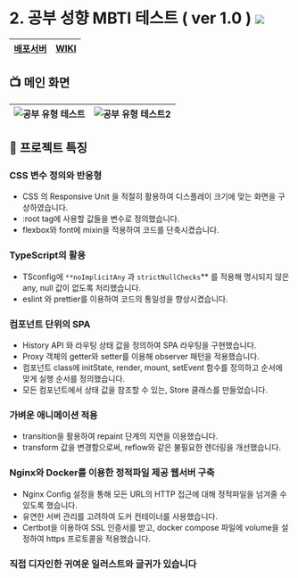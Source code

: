 
<h1>2. 공부 성향 MBTI 테스트 ( ver 1.0 )  <img src="https://img.shields.io/badge/version-1.0-green" /></h2>
  
| [배포서버](https://www.studymbti.shop)  | [WIKI](https://github.com/wil953742/study-mbti/wiki) 
| ---------------------------------------------------------------------------------- | ---------------------------------------------------------------------------------- | 

## 📺 메인 화면
| ![공부 유형 테스트](https://user-images.githubusercontent.com/66904178/149885308-dd1446d1-ffd5-48db-9ec0-88564919008d.gif)| ![공부 유형 테스트2](https://user-images.githubusercontent.com/66904178/149885313-ab54a83b-820b-4bcc-93d8-e9b69800fed1.gif)
| ---------------------------------------------------------------------------------- | ---------------------------------------------------------------------------------- |

## 🤔 프로젝트 특징


### CSS 변수 정의와 반응형

- CSS 의 Responsive Unit 을 적절히 활용하여 디스플레이 크기에 맞는 화면을 구상하였습니다.
- :root tag에 사용할 값들을 변수로 정의했습니다.
- flexbox와 font에 mixin을 적용하여 코드를 단축시켰습니다.


### TypeScript의 활용

- TSconfig에 `**noImplicitAny` 과 `strictNullChecks`** 를 적용해 명시되지 않은 any, null 값이 없도록 처리했습니다.
- eslint 와 prettier를 이용하여 코드의 통일성을 향상시켰습니다.


### 컴포넌트 단위의 SPA

- History API 와 라우팅 상태 값을 정의하여 SPA 라우팅을 구현했습니다.
- Proxy 객체의 getter와 setter를 이용해 observer 패턴을 적용했습니다.
- 컴포넌트 class에 initState, render, mount, setEvent 함수를 정의하고 순서에 맞게 실행 순서를 정의했습니다. 
- 모든 컴포넌트에서 상태 값을 참조할 수 있는, Store 클래스를 만들었습니다.


### 가벼운 애니메이션 적용

- transition을 활용하여 repaint 단계의 지연을 이용했습니다.
- transform 값을 변경함으로써, reflow와 같은 불필요한 렌더링을 개선했습니다.


### Nginx와 Docker를 이용한 정적파일 제공 웹서버 구축

- Nginx Config 설정을 통해 모든 URL의 HTTP 접근에 대해 정적파일을 넘겨줄 수 있도록 했습니다.
- 유연한 서버 관리를 고려하여 도커 컨테이너를 사용했습니다.
- Certbot을 이용하여 SSL 인증서를 받고, docker compose 파일에 volume을 설정하여 https 프로토콜을 적용했습니다.

### 직접 디자인한 귀여운 일러스트와 글귀가 있습니다
